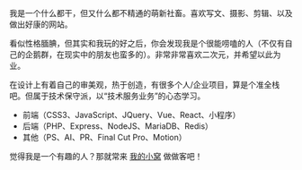 我是一个什么都干，但又什么都不精通的萌新社畜。喜欢写文、摄影、剪辑、以及做出好康的网站。

看似性格腼腆，但其实和我玩的好之后，你会发现我是个很能唠嗑的人（不仅有自己的企鹅群，在现实中的朋友也蛮多的）。非常非常喜欢二次元，并希望以此为业。

在设计上有着自己的审美观，热于创造，有很多个人/企业项目，算是个准全栈吧。但属于技术保守派，以“技术服务业务”的心态学习。

- 前端（CSS3、JavaScript、JQuery、Vue、React、小程序）
- 后端（PHP、Express、NodeJS、MariaDB、Redis）
- 其他（PS、AI、PR、Final Cut Pro、Motion）

觉得我是一个有趣的人？那就常来 [我的小窝](https://paul.ren/about) 做做客吧！
